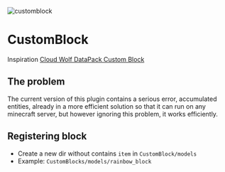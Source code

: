 ![customblock](https://user-images.githubusercontent.com/68911691/195412546-feadd07b-39e2-41a1-a9d7-b5e14bec3533.png)
# CustomBlock
Inspiration [Cloud Wolf DataPack Custom Block](https://www.youtube.com/watch?v=ENK0b_2yT1c&ab_channel=CloudWolf)
## The problem
The current version of this plugin contains a serious error, accumulated entities, already in a more efficient solution so that it can run on any minecraft server, but however ignoring this problem, it works efficiently.
## Registering block
- Create a new dir without contains `item` in `CustomBlock/models`
- Example: `CustomBlocks/models/rainbow_block`
